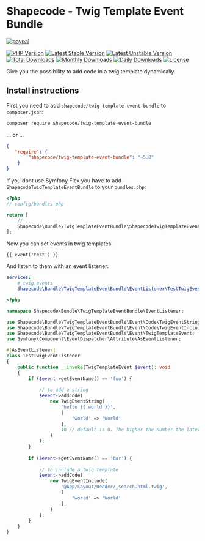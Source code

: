 Shapecode - Twig Template Event Bundle
=======================

[![paypal](https://img.shields.io/badge/Donate-Paypal-blue.svg)](http://paypal.me/nloges)

[![PHP Version](https://img.shields.io/packagist/php-v/shapecode/twig-template-event-bundle.svg)](https://packagist.org/packages/shapecode/twig-template-event-bundle)
[![Latest Stable Version](https://img.shields.io/packagist/v/shapecode/twig-template-event-bundle.svg?label=stable)](https://packagist.org/packages/shapecode/twig-template-event-bundle)
[![Latest Unstable Version](https://img.shields.io/packagist/vpre/shapecode/twig-template-event-bundle.svg?label=unstable)](https://packagist.org/packages/shapecode/twig-template-event-bundle)
[![Total Downloads](https://img.shields.io/packagist/dt/shapecode/twig-template-event-bundle.svg)](https://packagist.org/packages/shapecode/twig-template-event-bundle)
[![Monthly Downloads](https://img.shields.io/packagist/dm/shapecode/twig-template-event-bundle.svg)](https://packagist.org/packages/shapecode/twig-template-event-bundle)
[![Daily Downloads](https://img.shields.io/packagist/dd/shapecode/twig-template-event-bundle.svg)](https://packagist.org/packages/shapecode/twig-template-event-bundle)
[![License](https://img.shields.io/packagist/l/shapecode/twig-template-event-bundle.svg)](https://packagist.org/packages/shapecode/twig-template-event-bundle)


Give you the possibility to add code in a twig template dynamically.

Install instructions
--------------------------------

First you need to add `shapecode/twig-template-event-bundle` to `composer.json`:
```bash
composer require shapecode/twig-template-event-bundle
```
... or ...
```json
{
   "require": {
        "shapecode/twig-template-event-bundle": "~5.0"
    }
}
```

If you dont use Symfony Flex you have to add `ShapecodeTwigTemplateEventBundle` to your `bundles.php`:

```php
<?php
// config/bundles.php

return [
    // ...
    Shapecode\Bundle\TwigTemplateEventBundle\ShapecodeTwigTemplateEventBundle::class => ['all' => true],
];
```

Now you can set events in twig templates:

```twig
{{ event('test') }}
```

And listen to them with an event listener:

```yaml
services:
    # twig events
    Shapecode\Bundle\TwigTemplateEventBundle\EventListener\TestTwigEventListener: ~
```

```php
<?php

namespace Shapecode\Bundle\TwigTemplateEventBundle\EventListener;

use Shapecode\Bundle\TwigTemplateEventBundle\Event\Code\TwigEventString;
use Shapecode\Bundle\TwigTemplateEventBundle\Event\Code\TwigEventInclude;
use Shapecode\Bundle\TwigTemplateEventBundle\Event\TwigTemplateEvent;
use Symfony\Component\EventDispatcher\Attribute\AsEventListener;

#[AsEventListener]
class TestTwigEventListener
{
    public function __invoke(TwigTemplateEvent $event): void
    {
        if ($event->getEventName() == 'foo') {
        
            // to add a string
            $event->addCode(
                new TwigEventString(
                    'hello {{ world }}', 
                    [
                        'world' => 'World'
                    ],
                    10 // default is 0. The higher the number the later the code will be executed. The lower the number the earlier the code will be executed.
                )
            );
        }
        
        if ($event->getEventName() == 'bar') {
        
            // to include a twig template
            $event->addCode(
                new TwigEventInclude(
                    '@App/Layout/Header/_search.html.twig', 
                    [
                        'world' => 'World'
                    ],
                )
            );
        }
    }
}
```
